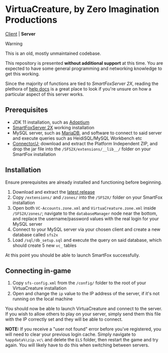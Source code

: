 # VirtuaCreature, by Zero Imagination Productions

[Client](https://github.com/ZeroIPDev/vc_main) | **Server**

> [!WARNING]
> This is an old, mostly unmaintained codebase.

This repository is presented **without additional support** at this time. You are expected to have some general programming and networking knowledge to get this working.

Since the majority of functions are tied to *SmartFoxServer 2X*, reading the plethora of [help docs](https://docs2x.smartfoxserver.com/) is a great place to look if you're unsure on how a particular aspect of this server works.

## Prerequisites
* JDK 11 installation, such as [Adoptium](https://adoptium.net/temurin/releases/?version=11)
* [SmartFoxServer 2X](https://smartfoxserver.com/download/sfs2x#p=installer) working installation
* MySQL server, such as [MariaDB](https://mariadb.org/download/), and software to connect to said server and execute queries such as HeidiSQL/MySQL Workbench etc
* [Connector/J](https://dev.mysql.com/downloads/connector/j/); download and extract the Platform Independent ZIP, and drop the jar file into the `/SFS2X/extensions/__lib__/` folder on your SmartFox installation

## Installation
Ensure prerequisites are already installed and functioning before beginning.
1. Download and extract the [latest release](https://github.com/ZeroIPDev/vc_server/releases/latest)
2. Copy `/extensions/` and `/zones/` into the `/SFS2X/` folder on your SmartFox installation
3. Open both `VC-Accounts.zone.xml` and `VirtuaCreature.zone.xml` inside `/SFS2X/zones/`; navigate to the `databaseManager` node near the bottom, and replace the username/password values with the real login for your MySQL server
4. Connect to your MySQL server via your chosen client and create a new database called `sfs2x`
5. Load `/sql/db_setup.sql` and execute the query on said database, which should create 5 new `vc_` tables

At this point you should be able to launch SmartFox successfully.

## Connecting in-game
1. Copy `sfs-config.xml` from the `/config/` folder to the root of your VirtuaCreature installation
2. Open and change the `ip` value to the IP address of the server, if it's not running on the local machine

You should now be able to launch VirtuaCreature and connect to the server. If you wish to allow others to play on your server, simply send them this file with the IP correctly set and they will be able to connect.

**NOTE:** If you receive a "user not found" error before you've registered, you will need to clear your previous login cache. Simply navigate to `%appdata%\zip.vc\` and delete the `ELS` folder, then restart the game and try again. You will likely have to do this when switching between servers.
